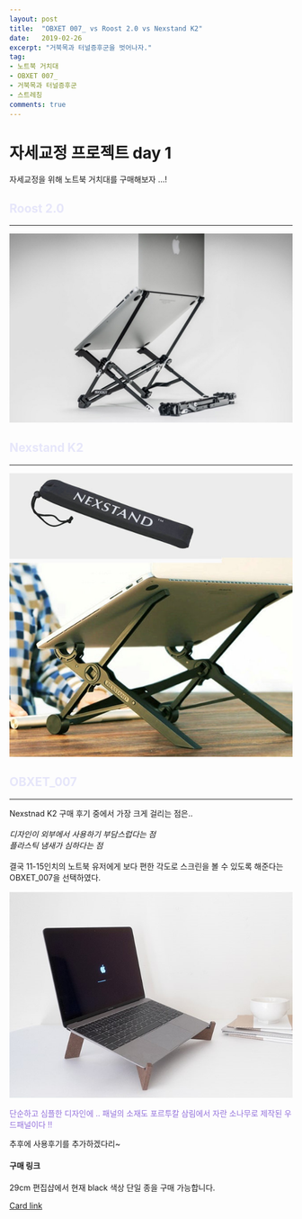 ```yaml
---
layout: post
title:  "OBXET 007_ vs Roost 2.0 vs Nexstand K2"
date:   2019-02-26
excerpt: "거북목과 터널증후군을 벗어나자."
tag:
- 노트북 거치대
- OBXET 007_
- 거북목과 터널증후군
- 스트레칭
comments: true
---
```


<h1>자세교정 프로젝트 day 1  </h1>
<p>자세교정을 위해 노트북 거치대를 구매해보자 ...!</p>

<html>
<head title = "OBXET 007_ vs Roost 2.0 vs Nexstand K2">
	<style>
		h2 {color:lavender;}
    </style>
</head>
<body>
	<div>
		<h2> Roost 2.0 </h2>
		<hr />
		<img src = "..\assets\img\Roost.jpg" alt = "그림이 존재				하지 않습니다." width = "600" />
    </div>   
    <div>
		<h2> Nexstand K2 </h2>
		<hr />
		<img src = "..\assets\img\Nexstand K2.jpg" alt = "그림			이 존재하지 않습니다." width = "600"/>
	</div>
    <div>
		<h2> OBXET_007 </h2>
		<hr />
		<p>Nexstnad K2 구매 후기 중에서 가장 크게 걸리는 점은..<br/> 
        	<br/><i>디자인이 외부에서 사용하기 부담스럽다는 점 </i>			<br/>
            <i>플라스틱 냄새가 심하다는 점 </i><br/>
            <br/>
            결국 11-15인치의 노트북 유저에게 보다 편한 각도로 스크린을 			볼 수 있도록 해준다는 OBXET_007을 선택하였다.
        </p>
		<img src = "..\assets\img\OBXET 007.jpg" alt = "그림이 			존재하지 않습니다." width = "600"/>
        <p style =  "color : MediumPurple"> 
        	단순하고 심플한 디자인에 .. 패널의 소재도 포르투칼 삼림에서 			자란 소나무로 제작된 우드패널이다 !!
        </p>
        <p>
        	추후에 사용후기를 추가하겠다리~
        </p>
    </div>
    <div class="card">   
    <div class="card-body">     
    	<h4 class="card-title">구매 링크</h4>     
        <p class="card-text">29cm 편집샵에서 현재 black 색상 단일			종을 구매 가능합니다.</p>     
        <a href="https://www.29cm.co.kr/product/91323" 					class="card-link">Card link</a>     
        </div> 
    </div>
</body>
</html>


